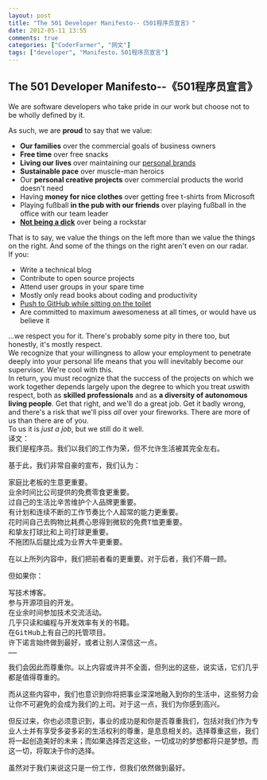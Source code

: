 ```yaml
---
layout: post
title: "The 501 Developer Manifesto--《501程序员宣言》"
date: 2012-05-11 13:55
comments: true
categories: ["CoderFarmer", "网文"]
tags: ["developer", "Manifesto，501程序员宣言"]
---
```

## The 501 Developer Manifesto--《501程序员宣言》
We are software developers who take pride in our work but choose not to be wholly defined by it.
<div>As such, we are <strong>proud</strong> to say that we value:</div>
<div>
<ul>
	<li><strong>Our families</strong> over the commercial goals of business owners</li>
	<li><strong>Free time</strong> over free snacks</li>
	<li><strong>Living our lives</strong> over maintaining our <a href="http://www.codinghorror.com/blog/2006/04/your-personal-brand.html">personal brands</a></li>
	<li><strong>Sustainable pace</strong> over muscle-man heroics</li>
	<li>Our <strong>personal creative projects</strong> over commercial products the world doesn't need</li>
	<li>Having <strong>money for nice clothes</strong> over getting free t-shirts from Microsoft</li>
	<li>Playing fußball <strong>in the pub with our friends</strong> over playing fußball in the office with our team leader</li>
	<li><strong><a href="http://programmersbeingdicks.tumblr.com/">Not being a dick</a></strong> over being a rockstar</li>
</ul>
</div>
<div>That is to say, we value the things on the left more than we value the things on the right. And some of the things on the right aren't even on our radar.</div>
<div>If you:
<ul>
	<li>Write a technical blog</li>
	<li>Contribute to open source projects</li>
	<li>Attend user groups in your spare time</li>
	<li>Mostly only read books about coding and productivity</li>
	<li><a href="http://twitter.com/toiletcoder">Push to GitHub while sitting on the toilet</a></li>
	<li>Are committed to maximum awesomeness at all times, or would have us believe it</li>
</ul>
...we respect you for it. There's probably some pity in there too, but honestly, it's mostly respect.</div>
<div>We recognize that your willingness to allow your employment to penetrate deeply into your personal life means that you will inevitably become our supervisor. We're cool with this.</div>
<div>In return, you must recognize that the success of the projects on which we work together depends largely upon the degree to which you treat <em>us</em>with respect, both as <strong>skilled professionals</strong> and as <strong>a diversity of autonomous living people</strong>. Get that right, and we'll do a great job. Get it badly wrong, and there's a risk that we'll piss <em>all</em> over your fireworks. There are more of us than there are of you.</div>
<div>To us it is <em>just a job</em>, but we still do it well.</div>
<div>译文：</div>
我们是程序员。我们以我们的工作为荣，但不允许生活被其完全左右。

基于此，我们非常自豪的宣布，我们认为：
<div>
<pre>家庭比老板的生意更重要。
业余时间比公司提供的免费零食更重要。
过自己的生活比辛苦维护个人品牌更重要。
有计划和连续不断的工作节奏比个人超常的能力更重要。
花时间自己去购物比耗费心思得到微软的免费T恤更重要。
和挚友打球比和上司打球更重要。
不拖团队后腿比成为业界大牛更重要。</pre>
</div>
在以上所列内容中，我们把前者看的更重要。对于后者，我们不屑一顾。

但如果你：
<div>
<pre>写技术博客。
参与开源项目的开发。
在业余时间参加技术交流活动。
几乎只读和编程与开发效率有关的书籍。
在GitHub上有自己的托管项目。
许下诺言始终做到最好，或者让别人深信这一点。
……</pre>
</div>
我们会因此而尊重你。以上内容或许并不全面，但列出的这些，说实话，它们几乎都是值得尊重的。

而从这些内容中，我们也意识到你将把事业深深地融入到你的生活中，这些努力会让你不可避免的会成为我们的上司。对于这一点，我们为你感到高兴。

但反过来，你也必须意识到，事业的成功是和你是否尊重我们，包括对我们作为专业人士并有享受多姿多彩的生活权利的尊重，是息息相关的。选择尊重这些，我们将一起创造美好的未来；而如果选择否定这些，一切成功的梦想都将只是梦想。而这一切，将取决于你的选择。

虽然对于我们来说这只是一份工作，但我们依然做到最好。

&nbsp;

